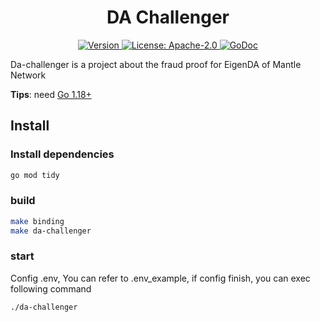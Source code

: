<!--
parent:
  order: false
-->

<div align="center">
  <h1> DA Challenger </h1>
</div>

<div align="center">
  <a href="https://github.com/mantlenetworkio/da-challenger/releases/latest">
    <img alt="Version" src="https://img.shields.io/github/tag/da-challenger/da-challenger.svg" />
  </a>
  <a href="https://github.com/mantlenetworkio/da-challenger/blob/main/LICENSE">
    <img alt="License: Apache-2.0" src="https://img.shields.io/github/license/da-challenger/da-challenger.svg" />
  </a>
  <a href="https://pkg.go.dev/github.com/mantlenetworkio/da-challenger">
    <img alt="GoDoc" src="https://godoc.org/github.com/mantlenetworkio/da-challenger?status.svg" />
  </a>
</div>

 Da-challenger is a project about the fraud proof for EigenDA of Mantle Network

**Tips**: need [Go 1.18+](https://golang.org/dl/)

## Install

### Install dependencies
```bash
go mod tidy
```

### build
```bash
make binding
make da-challenger
```

### start 

Config .env, You can refer to .env_example, if config finish, you can exec following command

```bash
./da-challenger
```

